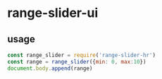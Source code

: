 # range-slider-ui

## usage

```js
const range_slider = require('range-slider-hr')
const range = range_slider({min: 0, max:10})
document.body.append(range)
```